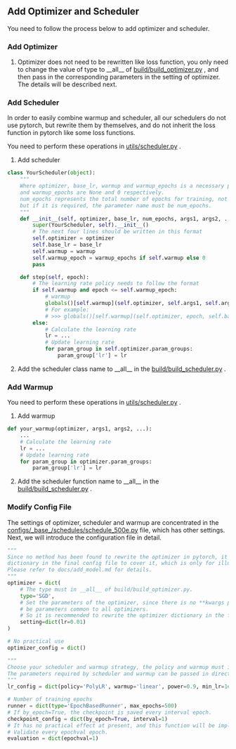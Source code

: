 ## Add Optimizer and Scheduler

You need to follow the process below to add optimizer and scheduler.

### Add Optimizer

1. Optimizer does not need to be rewritten like loss function, you only need to change the value of type to \_\_all__
   of [build/build_optimizer.py](https://github.com/PANPEIWEN/Infrared-Small-Target-Segmentation-Framework/blob/main/build/build_optimizer.py)
   , and then
   pass in the corresponding parameters in the setting of optimizer. The details will be described next.

### Add Scheduler

In order to easily combine warmup and scheduler, all our schedulers do not use pytorch, but rewrite them by themselves,
and do not inherit the loss function in pytorch like some loss functions.

You need to perform these operations
in [utils/scheduler.py](https://github.com/PANPEIWEN/Infrared-Small-Target-Segmentation-Framework/blob/main/utils/scheduler.py)
.

1. Add scheduler

```python
class YourScheduler(object):
    """
    Where optimizer, base_lr, warmup and warmup_epochs is a necessary parameter, and the default values of warmup
    and warmup_epochs are None and 0 respectively.
    num_epochs represents the total number of epochs for training, not every scheduler requires this parameter,
    but if it is required, the parameter name must be num_epochs. 
    """
    def __init__(self, optimizer, base_lr, num_epochs, args1, args2, ..., warmup=None, warmup_epochs=0, **kwargs):
        super(YourScheduler, self).__init__()
        # The next four lines should be written in this format
        self.optimizer = optimizer
        self.base_lr = base_lr
        self.warmup = warmup
        self.warmup_epoch = warmup_epochs if self.warmup else 0
        pass

    def step(self, epoch):
        # The learning rate policy needs to follow the format
        if self.warmup and epoch <= self.warmup_epoch:
            # warmup
            globals()[self.warmup](self.optimizer, self.args1, self.args2, ...)
            # For example:
            # >>> globals()[self.warmup](self.optimizer, epoch, self.base_lr, self.warmup_epoch)
        else:
            # Calculate the learning rate
            lr = ...
            # Update learning rate
            for param_group in self.optimizer.param_groups:
                param_group['lr'] = lr
```

2. Add the scheduler class name to \_\_all__ in
   the [build/build_scheduler.py](https://github.com/PANPEIWEN/Infrared-Small-Target-Segmentation-Framework/blob/main/build/build_scheduler.py)
   .

### Add Warmup

You need to perform these operations
in [utils/scheduler.py](https://github.com/PANPEIWEN/Infrared-Small-Target-Segmentation-Framework/blob/main/utils/scheduler.py)
.

1. Add warmup

```python
def your_warmup(optimizer, args1, args2, ...):
    ...
    # Calculate the learning rate
    lr = ...
    # Update learning rate
    for param_group in optimizer.param_groups:
        param_group['lr'] = lr
```

2. Add the scheduler function name to \_\_all__ in
   the [build/build_scheduler.py](https://github.com/PANPEIWEN/Infrared-Small-Target-Segmentation-Framework/blob/main/build/build_scheduler.py)
   .

### Modify Config File

The settings of optimizer, scheduler and warmup are concentrated in
the [configs/\_base_/schedules/schedule_500e.py](https://github.com/PANPEIWEN/Infrared-Small-Target-Segmentation-Framework/blob/main/configs/_base_/schedules/schedule_500e.py)
file, which has other settings. Next, we
will introduce the configuration file in detail.

```python
"""
Since no method has been found to rewrite the optimizer in pytorch, it is recommended to rewrite the optimizer
dictionary in the final config file to cover it, which is only for illustration here.
Please refer to docs/add_model.md for details.
"""
optimizer = dict(
    # The type must in __all__ of build/build_optimizer.py.
    type='SGD',
    # Set the parameters of the optimizer, since there is no **kwargs parameter, the parameters set here can only
    # be parameters common to all optimizers.
    # So it is recommended to rewrite the optimizer dictionary in the final configuration file to overwrite it.
    setting=dict(lr=0.01)
)

# No practical use
optimizer_config = dict()

"""
Choose your scheduler and warmup strategy, the policy and warmup must in __all__ of build/build_scheduler.py, the first letter is capitalized policy, the first letter is lowercase warmup.
The parameters required by scheduler and warmup can be passed in directly by adding key-value pairs.
"""
lr_config = dict(policy='PolyLR', warmup='linear', power=0.9, min_lr=1e-4, warmup_epochs=5)

# Number of training epochs
runner = dict(type='EpochBasedRunner', max_epochs=500)
# If by_epoch=True, the checkpoint is saved every interval epoch.
checkpoint_config = dict(by_epoch=True, interval=1)
# It has no practical effect at present, and this function will be implemented in the future.
# Validate every epochval epoch.
evaluation = dict(epochval=1)

```